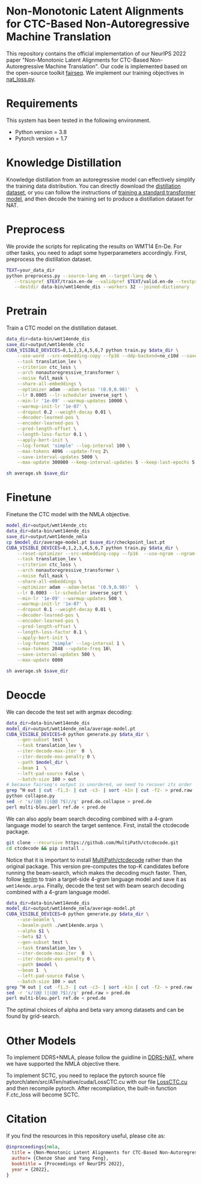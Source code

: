# Non-Monotonic Latent Alignments for CTC-Based Non-Autoregressive Machine Translation
This repository contains the official implementation of our NeurIPS 2022 paper "Non-Monotonic Latent Alignments for CTC-Based Non-Autoregressive Machine Translation". Our code is implemented based on the open-source toolkit [fairseq](https://github.com/pytorch/fairseq). We implement our training objectives in [nat_loss.py](https://github.com/ictnlp/NMLA-NAT/blob/master/fairseq/criterions/nat_loss.py).

# Requirements
This system has been tested in the following environment.

+ Python version = 3.8
+ Pytorch version = 1.7

# Knowledge Distillation
Knowledge distillation from an autoregressive model can effectively simplify the training data distribution. You can directly download the [distillation dataset](http://dl.fbaipublicfiles.com/nat/distill_dataset.zip), or you can follow the instructions of [training a standard transformer model](https://github.com/facebookresearch/fairseq/tree/main/examples/translation), and then decode the training set to produce a distillation dataset for NAT. 

# Preprocess
We provide the scripts for replicating the results on WMT14 En-De. For other tasks, you need to adapt some hyperparameters accordingly. First, preprocess the distillation dataset.
```bash
TEXT=your_data_dir
python preprocess.py --source-lang en --target-lang de \
   --trainpref $TEXT/train.en-de --validpref $TEXT/valid.en-de --testpref $TEXT/test.en-de \
   --destdir data-bin/wmt14ende_dis --workers 32 --joined-dictionary
```

# Pretrain
Train a CTC model on the distillation dataset.
```bash
data_dir=data-bin/wmt14ende_dis
save_dir=output/wmt14ende_ctc
CUDA_VISIBLE_DEVICES=0,1,2,3,4,5,6,7 python train.py $data_dir \
    --use-word --src-embedding-copy --fp16 --ddp-backend=no_c10d --save-dir $save_dir \
    --task translation_lev \
    --criterion ctc_loss \
    --arch nonautoregressive_transformer \
    --noise full_mask \
    --share-all-embeddings \
    --optimizer adam --adam-betas '(0.9,0.98)'  \
    --lr 0.0005 --lr-scheduler inverse_sqrt \
    --min-lr '1e-09' --warmup-updates 10000 \
    --warmup-init-lr '1e-07' \
    --dropout 0.2 --weight-decay 0.01 \
    --decoder-learned-pos \
    --encoder-learned-pos \
    --pred-length-offset \
    --length-loss-factor 0.1 \
    --apply-bert-init \
    --log-format 'simple' --log-interval 100 \
    --max-tokens 4096 --update-freq 2\
    --save-interval-updates 5000 \
    --max-update 300000 --keep-interval-updates 5 --keep-last-epochs 5

sh average.sh $save_dir
```

# Finetune
Finetune the CTC model with the NMLA objective.
```bash
model_dir=output/wmt14ende_ctc
data_dir=data-bin/wmt14ende_dis
save_dir=output/wmt14ende_nmla
cp $model_dir/average-model.pt $save_dir/checkpoint_last.pt
CUDA_VISIBLE_DEVICES=0,1,2,3,4,5,6,7 python train.py $data_dir \
    --reset-optimizer --src-embedding-copy --fp16  --use-ngram --ngram-size 2 --ddp-backend=no_c10d --save-dir $save_dir \
    --task translation_lev \
    --criterion ctc_loss \
    --arch nonautoregressive_transformer \
    --noise full_mask \
    --share-all-embeddings \
    --optimizer adam --adam-betas '(0.9,0.98)'  \
    --lr 0.0003 --lr-scheduler inverse_sqrt \
    --min-lr '1e-09' --warmup-updates 500 \
    --warmup-init-lr '1e-07' \
    --dropout 0.1 --weight-decay 0.01 \
    --decoder-learned-pos \
    --encoder-learned-pos \
    --pred-length-offset \
    --length-loss-factor 0.1 \
    --apply-bert-init \
    --log-format 'simple' --log-interval 1 \
    --max-tokens 2048 --update-freq 16\
    --save-interval-updates 500 \
    --max-update 6000

sh average.sh $save_dir
```

# Deocde
We can decode the test set with argmax decoding:
```bash
data_dir=data-bin/wmt14ende_dis
model_dir=output/wmt14ende_nmla/average-model.pt
CUDA_VISIBLE_DEVICES=0 python generate.py $data_dir \
    --gen-subset test \
    --task translation_lev \
    --iter-decode-max-iter  0  \
    --iter-decode-eos-penalty 0 \
    --path $model_dir \
    --beam 1  \
    --left-pad-source False \
    --batch-size 100 > out
# because fairseq's output is unordered, we need to recover its order
grep ^H out | cut -f1,3- | cut -c3- | sort -k1n | cut -f2- > pred.raw
python collapse.py
sed -r 's/(@@ )|(@@ ?$)//g' pred.de.collapse > pred.de
perl multi-bleu.perl ref.de < pred.de
```

We can also apply beam search decoding combined with a 4-gram language model to search the target sentence. First, install the ctcdecode package.
```bash
git clone --recursive https://github.com/MultiPath/ctcdecode.git
cd ctcdecode && pip install .
```
Notice that it is important to install [MultiPath/ctcdecode](https://github.com/MultiPath/ctcdecode) rather than the original package. This version pre-computes the top-K candidates before running the beam-search, which makes the decoding much faster. Then, follow [kenlm](https://github.com/kpu/kenlm) to train a target-side 4-gram language model and save it as ``wmt14ende.arpa``. Finally, decode the test set with beam search decoding combined with a 4-gram language model.
```bash
data_dir=data-bin/wmt14ende_dis
model_dir=output/wmt14ende_nmla/average-model.pt
CUDA_VISIBLE_DEVICES=0 python generate.py $data_dir \
    --use-beamlm \
    --beamlm-path ./wmt14ende.arpa \
    --alpha $1 \
    --beta $2 \
    --gen-subset test \
    --task translation_lev \
    --iter-decode-max-iter  0  \
    --iter-decode-eos-penalty 0 \
    --path $model \
    --beam 1  \
    --left-pad-source False \
    --batch-size 100 > out
grep ^H out | cut -f1,3- | cut -c3- | sort -k1n | cut -f2- > pred.raw
sed -r 's/(@@ )|(@@ ?$)//g' pred.raw > pred.de
perl multi-bleu.perl ref.de < pred.de
```
The optimal choices of alpha and beta vary among datasets and can be found by grid-search.

# Other Models

To implement DDRS+NMLA, please follow the guidline in [DDRS-NAT](https://github.com/ictnlp/DDRS-NAT), where we have supported the NMLA objective there.

To implement SCTC, you need to replace the pytorch source file pytorch/aten/src/ATen/native/cuda/LossCTC.cu with our file [LossCTC.cu](https://github.com/ictnlp/NMLA-NAT/blob/master/LossCTC.cu) and then recompile pytorch. After recompilation, the built-in function F.ctc_loss will become SCTC.

# Citation 
If you find the resources in this repository useful, please cite as:

``` bibtex
@inproceedings{nmla,
  title = {Non-Monotonic Latent Alignments for CTC-Based Non-Autoregressive Machine Translation},
  author= {Chenze Shao and Yang Feng},
  booktitle = {Proceedings of NeurIPS 2022},
  year = {2022},
}
```
